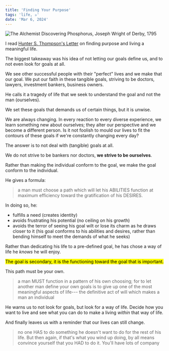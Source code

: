 ```yaml
---
title: 'Finding Your Purpose'
tags: 'life, ✰'
date: 'Mar 6, 2024'
---
```


![The Alchemist Discovering Phosphorus, Joseph Wright of Derby, 1795](/images/phosphorus.jpeg)

I read [Hunter S. Thompson's Letter](https://fs.blog/hunter-s-thompson-to-hume-logan/) on finding purpose and living a meaningful life.

The biggest takeaway was his idea of not letting our goals define us, and to not even look for goals at all.

We see other successful people with their "perfect" lives and we make that our goal. We put our faith in these tangible goals, striving to be doctors, lawyers, investment bankers, business owners.

He calls it a tragedy of life that we seek to understand the goal and not the man (ourselves).

We set these goals that demands us of certain things, but it is unwise.

We are always changing. In every reaction to every diverse experience, we learn something new about ourselves; they alter our perspective and we become a different person. Is it not foolish to mould our lives to fit the contours of these goals if we're constantly changing every day?

The answer is to not deal with (tangible) goals at all.

We do not strive to be bankers nor doctors, **we strive to be ourselves**.

Rather than making the individual conform to the goal, we make the goal conform to the individual.

He gives a formula:

> a man must choose a path which will let his ABILITIES function at maximum efficiency toward the gratification of his DESIRES.

In doing so, he:

- fulfills a need (creates identity)
- avoids frustrating his potential (no ceiling on his growth)
- avoids the terror of seeing his goal wilt or lose its charm as he draws closer to it (his goal conforms to his abilities and desires, rather than bending himself to meet the demands of what he seeks)

Rather than dedicating his life to a pre-defined goal, he has chose a way of life he _knows_ he will enjoy.

<mark>The goal is secondary, it is the functioning toward the goal that is important.</mark>

This path must be your own.

> a man MUST function in a pattern of his own choosing; for to let another man define your own goals is to give up one of the most meaningful aspects of life--- the definitive act of will which makes a man an individual

He warns us to not look for goals, but look for a way of life. Decide how you want to live and see what you can do to make a living _within_ that way of life.

And finally leaves us with a reminder that our lives can still change.

> no one HAS to do something he doesn't want to do for the rest of his life. But then again, if that's what you wind up doing, by all means convince yourself that you HAD to do it. You'll have lots of company
